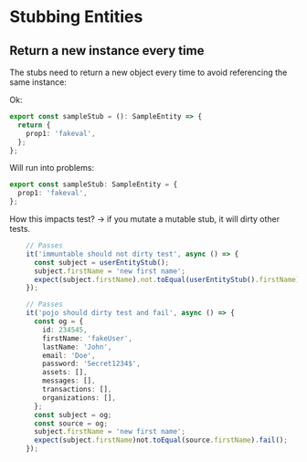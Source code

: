 # Stubbing Entities

## Return a new instance every time

The stubs need to return a new object every time to avoid referencing the same instance:

Ok:

```typescript
export const sampleStub = (): SampleEntity => {
  return {
    prop1: 'fakeval',
  };
};
```

Will run into problems:

```typescript
export const sampleStub: SampleEntity = {
  prop1: 'fakeval',
};
```

How this impacts test? -> if you mutate a mutable stub, it will dirty other tests.
```typescript
    // Passes
    it('immuntable should not dirty test', async () => {
      const subject = userEntityStub();
      subject.firstName = 'new first name';
      expect(subject.firstName).not.toEqual(userEntityStub().firstName);
    });

    // Passes
    it('pojo should dirty test and fail', async () => {
      const og = {
        id: 234545,
        firstName: 'fakeUser',
        lastName: 'John',
        email: 'Doe',
        password: 'Secret1234$',
        assets: [],
        messages: [],
        transactions: [],
        organizations: [],
      };
      const subject = og;
      const source = og;
      subject.firstName = 'new first name';
      expect(subject.firstName)not.toEqual(source.firstName).fail();
    });
```
